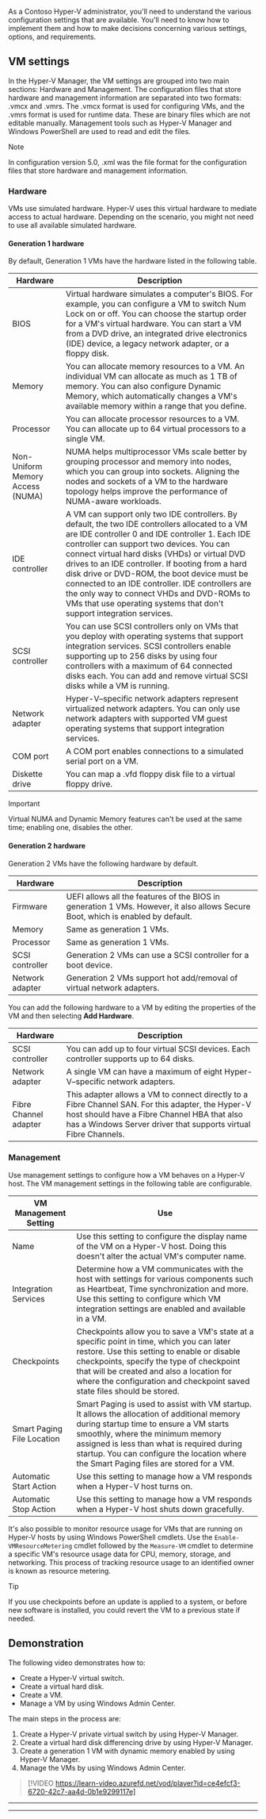 As a Contoso Hyper-V administrator, you'll need to understand the various configuration settings that are available. You'll need to know how to implement them and how to make decisions concerning various settings, options, and requirements.

## VM settings

In the Hyper-V Manager, the VM settings are grouped into two main sections: Hardware and Management. The configuration files that store hardware and management information are separated into two formats: .vmcx and .vmrs. The .vmcx format is used for configuring VMs, and the .vmrs format is used for runtime data. These are binary files which are not editable manually. Management tools such as Hyper-V Manager and Windows PowerShell are used to read and edit the files.

> [!NOTE]
> In configuration version 5.0, .xml was the file format for the configuration files that store hardware and management information.

### Hardware

VMs use simulated hardware. Hyper-V uses this virtual hardware to mediate access to actual hardware. Depending on the scenario, you might not need to use all available simulated hardware.

#### Generation 1 hardware

By default, Generation 1 VMs have the hardware listed in the following table.

|Hardware|Description|
|---|---|
|BIOS|Virtual hardware simulates a computer's BIOS. For example, you can configure a VM to switch Num Lock on or off. You can choose the startup order for a VM's virtual hardware. You can start a VM from a DVD drive, an integrated drive electronics (IDE) device, a legacy network adapter, or a floppy disk.|
|Memory|You can allocate memory resources to a VM. An individual VM can allocate as much as 1 TB of memory. You can also configure Dynamic Memory, which automatically changes a VM's available memory within a range that you define.|
|Processor|You can allocate processor resources to a VM. You can allocate up to 64 virtual processors to a single VM.|
|Non-Uniform Memory Access (NUMA)|NUMA helps multiprocessor VMs scale better by grouping processor and memory into nodes, which you can group into sockets. Aligning the nodes and sockets of a VM to the hardware topology helps improve the performance of NUMA-aware workloads.|
|IDE controller|A VM can support only two IDE controllers. By default, the two IDE controllers allocated to a VM are IDE controller 0 and IDE controller 1. Each IDE controller can support two devices. You can connect virtual hard disks (VHDs) or virtual DVD drives to an IDE controller. If booting from a hard disk drive or DVD-ROM, the boot device must be connected to an IDE controller. IDE controllers are the only way to connect VHDs and DVD-ROMs to VMs that use operating systems that don't support integration services.|
|SCSI controller|You can use SCSI controllers only on VMs that you deploy with operating systems that support integration services. SCSI controllers enable supporting up to 256 disks by using four controllers with a maximum of 64 connected disks each. You can add and remove virtual SCSI disks while a VM is running.|
|Network adapter|Hyper-V–specific network adapters represent virtualized network adapters. You can only use network adapters with supported VM guest operating systems that support integration services.|
|COM port|A COM port enables connections to a simulated serial port on a VM.|
|Diskette drive|You can map a .vfd floppy disk file to a virtual floppy drive.|

> [!IMPORTANT]
> Virtual NUMA and Dynamic Memory features can't be used at the same time; enabling one, disables the other.

#### Generation 2 hardware

Generation 2 VMs have the following hardware by default.

|Hardware|Description|
|---|---|
|Firmware|UEFI allows all the features of the BIOS in generation 1 VMs. However, it also allows Secure Boot, which is enabled by default.|
|Memory|Same as generation 1 VMs.|
|Processor|Same as generation 1 VMs.|
|SCSI controller|Generation 2 VMs can use a SCSI controller for a boot device.|
|Network adapter|Generation 2 VMs support hot add/removal of virtual network adapters.|

You can add the following hardware to a VM by editing the properties of the VM and then selecting **Add Hardware**.

|Hardware|Description|
|---|---|
|SCSI controller|You can add up to four virtual SCSI devices. Each controller supports up to 64 disks.|
|Network adapter|A single VM can have a maximum of eight Hyper-V–specific network adapters.|
|Fibre Channel adapter|This adapter allows a VM to connect directly to a Fibre Channel SAN. For this adapter, the Hyper-V host should have a Fibre Channel HBA that also has a Windows Server driver that supports virtual Fibre Channels.|

### Management

Use management settings to configure how a VM behaves on a Hyper-V host. The VM management settings in the following table are configurable.

|VM Management Setting|Use|
|---|---|
|Name|Use this setting to configure the display name of the VM on a Hyper-V host. Doing this doesn't alter the actual VM's computer name.|
|Integration Services|Determine how a VM communicates with the host with settings for various components such as Heartbeat, Time synchronization and more. Use this setting to configure which VM integration settings are enabled and available in a VM.|
|Checkpoints|Checkpoints allow you to save a VM's state at a specific point in time, which you can later restore. Use this setting to enable or disable checkpoints, specify the type of checkpoint that will be created and also a location for where the configuration and checkpoint saved state files should be stored.|
|Smart Paging File Location|Smart Paging is used to assist with VM startup. It allows the allocation of additional memory during startup time to ensure a VM starts smoothly, where the minimum memory assigned is less than what is required during startup. You can configure the location where the Smart Paging files are stored for a VM.|
|Automatic Start Action|Use this setting to manage how a VM responds when a Hyper-V host turns on.|
|Automatic Stop Action|Use this setting to manage how a VM responds when a Hyper-V host shuts down gracefully.|

It's also possible to monitor resource usage for VMs that are running on Hyper-V hosts by using Windows PowerShell cmdlets. Use the `Enable-VMResourceMetering` cmdlet followed by the `Measure-VM` cmdlet to determine a specific VM's resource usage data for CPU, memory, storage, and networking. This process of tracking resource usage to an identified owner is known as resource metering.

> [!TIP]
> If you use checkpoints before an update is applied to a system, or before new software is installed, you could revert the VM to a previous state if needed.

## Demonstration

The following video demonstrates how to:

- Create a Hyper-V virtual switch.
- Create a virtual hard disk.
- Create a VM.
- Manage a VM by using Windows Admin Center.

The main steps in the process are:

1. Create a Hyper-V private virtual switch by using Hyper-V Manager.
1. Create a virtual hard disk differencing drive by using Hyper-V Manager.
1. Create a generation 1 VM with dynamic memory enabled by using Hyper-V Manager.
1. Manage the VMs by using Windows Admin Center.

> [!VIDEO https://learn-video.azurefd.net/vod/player?id=ce4efcf3-6720-42c7-aa4d-0b1e9299117e]

---



---
